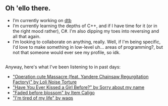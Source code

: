## Oh 'ello there.

- I’m currently working on [dtb](https://github.com/1x0DE5CA/dtb)
- I’m currently learning the depths of C++, and if I have time for it (or in the right mood rather), C#. I'm also dipping my toes into reversing and all that again.
- I’m looking to collaborate on anything, really. Well, if I'm being specific, I'd love to make something in low-level uh... areas of programming?, but not that someone would ever see my profile, so idk.
##

Anyway, here's what I've been listening to in past days:
- ["Operation cute Massacre (feat. Yandere Chainsaw Regurgitation Factory)" by Loli Noise Torture](https://youtu.be/36QxXubvRZ4?si=OIKrQCMWijICS37-)
- ["Have You Ever Kissed a Girl Before?" by Sorry about my name](https://youtu.be/jBq1SnKoqF4?si=NQclAtJlRt4xOWcl)
- ["Faded before blossom" by Item Caligo](https://youtu.be/AC-QuID476o?si=7SSxXsWBuW1mDN_P)
- ["I'm tired of my life" by waqs](https://youtu.be/TrPQjeeAHQU?si=sxHyDOyObuWHV30D)
